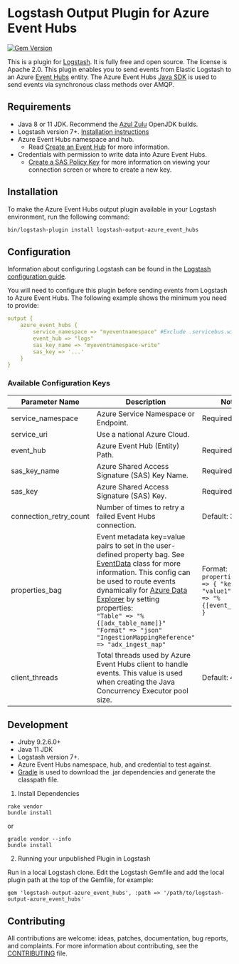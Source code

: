 # Logstash Output Plugin for Azure Event Hubs
[![Gem Version](https://badge.fury.io/rb/logstash-output-azure_event_hubs.svg)](https://badge.fury.io/rb/logstash-output-azure_event_hubs)

This is a plugin for [Logstash](https://github.com/elastic/logstash). It is fully free and open source. The license is Apache 2.0.
This plugin enables you to send events from Elastic Logstash to an Azure [Event Hubs](https://azure.microsoft.com/en-us/services/event-hubs/) entity. The Azure Event Hubs [Java SDK](https://docs.microsoft.com/en-us/java/api/com.microsoft.azure.eventhubs.eventhubclient.sendsync?view=azure-java-stable) is used to send events via synchronous class methods over AMQP.

## Requirements

- Java 8 or 11 JDK. Recommend the [Azul Zulu](https://www.azul.com/downloads/zulu-community/) OpenJDK builds.
- Logstash version 7+. [Installation instructions](https://www.elastic.co/guide/en/logstash/current/installing-logstash.html) 
- Azure Event Hubs namespace and hub.
  - Read [Create an Event Hub](https://docs.microsoft.com/en-us/azure/event-hubs/event-hubs-create) for more information.
- Credentials with permission to write data into Azure Event Hubs.
  - [Create a SAS Policy Key](https://docs.microsoft.com/en-us/azure/event-hubs/event-hubs-get-connection-string) for more information on viewing your connection screen or where to create a new key.

## Installation

To make the Azure Event Hubs output plugin available in your Logstash environment, run the following command:
```sh
bin/logstash-plugin install logstash-output-azure_event_hubs
```

## Configuration

Information about configuring Logstash can be found in the [Logstash configuration guide](https://www.elastic.co/guide/en/logstash/current/configuration.html).

You will need to configure this plugin before sending events from Logstash to Azure Event Hubs. The following example shows the minimum you need to provide:

```yaml
output {
    azure_event_hubs {
        service_namespace => "myeventnamespace" #Exclude .servicebus.windows.net
        event_hub => "logs"
        sas_key_name => "myeventnamespace-write"
        sas_key => '...'
    }
}
```

### Available Configuration Keys

| Parameter Name | Description | Notes |
| --- | --- | --- |
| service_namespace | Azure Service Namespace or Endpoint. | Required.
| service_uri | Use a national Azure Cloud. | 
| event_hub | Azure Event Hub (Entity) Path. | Required
| sas_key_name | Azure Shared Access Signature (SAS) Key Name. | Required
| sas_key | Azure Shared Access Signature (SAS) Key. | Required
| connection_retry_count | Number of times to retry a failed Event Hubs connection. | Default: 3
| properties_bag | Event metadata key=value pairs to set in the user-defined property bag. See [EventData](https://docs.microsoft.com/en-us/java/api/com.microsoft.azure.eventhubs.eventdata?view=azure-java-stable) class for more information. This config can be used to route events dynamically for [Azure Data Explorer]() by setting properties: <br>```"Table" => "%{[adx_table_name]}" "Format" => "json" "IngestionMappingReference" => "adx_ingest_map"``` | Format: ```properties_bag => { "key1" => "value1" "key2" => "%{[event_field]}" }```
| client_threads | Total threads used by Azure Event Hubs client to handle events. This value is used when creating the Java Concurrency Executor pool size. | Default: 4

## Development

- Jruby 9.2.6.0+
- Java 11 JDK
- Logstash version 7+. 
- Azure Event Hubs namespace, hub, and credential to test against.
- [Gradle](https://gradle.org/install/) is used to download the .jar dependencies and generate the classpath file.

1. Install Dependencies

```shell
rake vendor
bundle install
```
or
```shell
gradle vendor --info
bundle install
```

2. Running your unpublished Plugin in Logstash

Run in a local Logstash clone. Edit the Logstash Gemfile and add the local plugin path at the top of the Gemfile, for example:
```
gem 'logstash-output-azure_event_hubs', :path => '/path/to/logstash-output-azure_event_hubs'
```

## Contributing

All contributions are welcome: ideas, patches, documentation, bug reports, and complaints. For more information about contributing, see the [CONTRIBUTING](https://github.com/elastic/logstash/blob/master/CONTRIBUTING.md) file.
